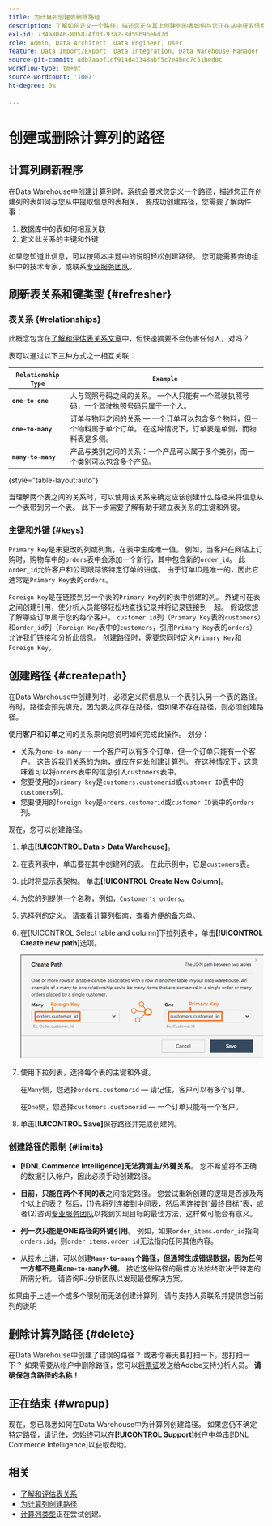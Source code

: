 ```yaml
---
title: 为计算列创建或删除路径
description: 了解如何定义一个路径，描述您正在其上创建列的表如何与您正在从中获取信息的表相关。
exl-id: 734a8046-8058-4f03-93a2-8d59b9be6d2d
role: Admin, Data Architect, Data Engineer, User
feature: Data Import/Export, Data Integration, Data Warehouse Manager
source-git-commit: adb7aaef1cf914d43348abf5c7e4bec7c51bed0c
workflow-type: tm+mt
source-wordcount: '1007'
ht-degree: 0%

---
```


# 创建或删除计算列的路径

## 计算列刷新程序

在Data Warehouse中[创建计算列](../data-warehouse-mgr/creating-calculated-columns.md)时，系统会要求您定义一个路径，描述您正在创建列的表如何与您从中提取信息的表相关。 要成功创建路径，您需要了解两件事：

1. 数据库中的表如何相互关联
1. 定义此关系的主键和外键

如果您知道此信息，可以按照本主题中的说明轻松创建路径。 您可能需要咨询组织中的技术专家，或联系[专业服务团队](https://experienceleague.adobe.com/docs/commerce-knowledge-base/kb/troubleshooting/miscellaneous/mbi-service-policies.html)。

## 刷新表关系和键类型 {#refresher}

### 表关系 {#relationships}

此概念包含在[了解和评估表关系文章](../../data-analyst/data-warehouse-mgr/table-relationships.md)中，但快速摘要不会伤害任何人，对吗？

表可以通过以下三种方式之一相互关联：

| **`Relationship Type`** | **`Example`** |
|-----|-----|
| **`one-to-one`** | 人与驾照号码之间的关系。 一个人只能有一个驾驶执照号码，一个驾驶执照号码只属于一个人。 |
| **`one-to-many`** | 订单与物料之间的关系 — 一个订单可以包含多个物料，但一个物料属于单个订单。 在这种情况下，订单表是单侧，而物料表是多侧。 |
| **`many-to-many`** | 产品与类别之间的关系：一个产品可以属于多个类别，而一个类别可以包含多个产品。 |

{style="table-layout:auto"}

当理解两个表之间的关系时，可以使用该关系来确定应该创建什么路径来将信息从一个表带到另一个表。 此下一步需要了解有助于建立表关系的主键和外键。

### 主键和外键 {#keys}

`Primary Key`是未更改的列或列集，在表中生成唯一值。 例如，当客户在网站上订购时，购物车中的`orders`表中会添加一个新行，其中包含新的`order_id`。 此`order_id`允许客户和公司跟踪该特定订单的进度。 由于订单ID是唯一的，因此它通常是`Primary Key`表的`orders`。

`Foreign Key`是在链接到另一个表的`Primary Key`列的表中创建的列。 外键可在表之间创建引用，使分析人员能够轻松地查找记录并将记录链接到一起。 假设您想了解哪些订单属于您的每个客户。 `customer id`列（`Primary Key`表的`customers`）和`order_id`列（`Foreign Key`表中的`customers`，引用`Primary Key`表的`orders`）允许我们链接和分析此信息。 创建路径时，需要您同时定义`Primary Key`和`Foreign Key`。

## 创建路径 {#createpath}

在Data Warehouse中创建列时，必须定义将信息从一个表引入另一个表的路径。 有时，路径会预先填充，因为表之间存在路径，但如果不存在路径，则必须创建路径。

使用&#x200B;**客户**&#x200B;和&#x200B;**订单**&#x200B;之间的关系来向您说明如何完成此操作。 划分：

* 关系为`one-to-many` — 一个客户可以有多个订单，但一个订单只能有一个客户。 这告诉我们关系的方向，或应在何处创建计算列。 在这种情况下，这意味着可以将`orders`表中的信息引入`customers`表中。
* 您要使用的`primary key`是`customers.customerid`或`customer ID`表中的`customers`列。
* 您要使用的`foreign key`是`orders.customerid`或`customer ID`表中的`orders`列。

现在，您可以创建路径。

1. 单击&#x200B;**[!UICONTROL Data > Data Warehouse]**。
1. 在表列表中，单击要在其中创建列的表。 在此示例中，它是`customers`表。
1. 此时将显示表架构。 单击&#x200B;**[!UICONTROL Create New Column]**。
1. 为您的列提供一个名称，例如，`Customer's orders`。
1. 选择列的定义。 请查看[计算列指南](../data-warehouse-mgr/creating-calculated-columns.md)，查看方便的备忘单。
1. 在[!UICONTROL Select table and column]下拉列表中，单击&#x200B;**[!UICONTROL Create new path]**&#x200B;选项。

   ![为计算列创建路径模式](../../assets/Creating_Paths_modal.png)

1. 使用下拉列表，选择每个表的主键和外键。

   在`Many`侧，您选择`orders.customerid` — 请记住，客户可以有多个订单。

   在`One`侧，您选择`customers.customerid` — 一个订单只能有一个客户。

1. 单击&#x200B;**[!UICONTROL Save]**&#x200B;保存路径并完成创建列。

### 创建路径的限制 {#limits}

* **[!DNL Commerce Intelligence]无法猜测主/外键关系**。 您不希望将不正确的数据引入帐户，因此必须手动创建路径。

* **目前，只能在两个不同的表**&#x200B;之间指定路径。 您尝试重新创建的逻辑是否涉及两个以上的表？ 然后，(1)先将列连接到中间表，然后再连接到“最终目标”表，或者(2)咨询[专业服务团队](https://experienceleague.adobe.com/docs/commerce-knowledge-base/kb/troubleshooting/miscellaneous/mbi-service-policies.html)以找到实现目标的最佳方法，这样做可能会有意义。

* **列一次只能是ONE路径的外键引用**。 例如，如果`order_items.order_id`指向`orders.id`，则`order_items.order_id`无法指向任何其他内容。

* 从技术上讲，可以创建&#x200B;**`Many-to-many`个路径，但通常生成错误数据，因为任何一方都不是真`one-to-many`外键**。 接近这些路径的最佳方法始终取决于特定的所需分析。 请咨询RJ分析团队以发现最佳解决方案。

如果由于上述一个或多个限制而无法创建计算列，请与支持人员联系并提供您当前列的说明

## 删除计算列路径 {#delete}

在Data Warehouse中创建了错误的路径？ 或者你春天要打扫一下，想打扫一下？ 如果需要从帐户中删除路径，您可以[将票证](../../guide-overview.md#Submitting-a-Support-Ticket)发送给Adobe支持分析人员。 **请确保包含路径的名称！**

## 正在结束 {#wrapup}

现在，您已熟悉如何在Data Warehouse中为计算列创建路径。 如果您仍不确定特定路径，请记住，您始终可以在&#x200B;**[!UICONTROL Support]**&#x200B;帐户中单击[!DNL Commerce Intelligence]以获取帮助。

## 相关

* [了解和评估表关系](../data-warehouse-mgr/table-relationships.md)
* [为计算列创建路径](../data-warehouse-mgr/create-paths-calc-columns.md)
* [计算列类型](../data-warehouse-mgr/calc-column-types.md)正在尝试创建。

